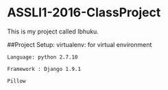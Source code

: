 # ASSLl1-2016-ClassProject

This is my project called Ibhuku.

##Project Setup:
	virtualenv: for virtual environment

	Language: python 2.7.10

	Framework : Django 1.9.1

	Pillow

